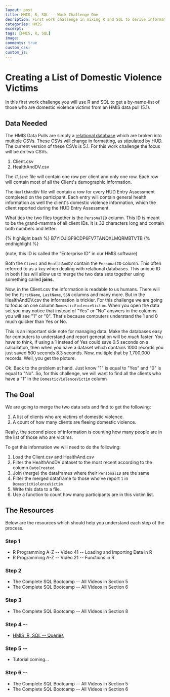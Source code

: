 ```yaml
---
layout: post
title: HMIS, R, SQL -- Work Challenge One
desription: First work challenge in mixing R and SQL to derive information from HMIS data.
categories: HMIS
excerpt:
tags: [HMIS, R, SQL]
image:
comments: true
custom_css: 
custom_js: 
---
```

# Creating a List of Domestic Violence Victims
In this first work challenge you will use R and SQL to get a by-name-list of those who are domestic violence victims from an HMIS data pull (5.1).

## Data Needed
The HMIS Data Pulls are simply a [relational database](https://en.wikipedia.org/wiki/Relational_database) which are broken into multiple CSVs.  These CSVs will change in formatting, as stipulated by HUD.  The current version of these CSVs is 5.1.  For this work challenge the focus will be on two CSVs.

1. Client.csv
2. HealthAndDV.csv

The `Client` file will contain one row per client and only one row.  Each row will contain most of all the Client's demographic information.

The `HealthAndDV` file will contain a row for every HUD Entry Assessment completed on the participant.  Each entry will contain general health information as well the client's domestic violence information, which the client reported during the HUD Entry Assessment.

What ties the two files together is the `PersonalID` column.  This ID is meant to be the grand-mamma of all client IDs.  It is 32 characters long and contain both numbers and letter:

{% highlight bash %}
B7YIOJIGF9CDP6FV7TANQXLMQRMBTVTB
{% endhighlight %}

(note, this ID is called the "Enterprise ID" in our HMIS software)

Both the `Client` and `HealthAndDV` contain the `PersonalID` column.  This often referred to as a `key` when dealing with relational databases. This unique ID in both files will allow us to merge the two data sets together using something called **joins**.

Now, in the Client.csv the information is readable to us humans.  There will be the `FirstName`, `LastName`, `SSN` columns and many more.  But in the HealthAndDV.csv the information is trickier.  For this challenge we are going to focus on one column `DomesticViolenceVictim`. When you open the data set you may notice that instead of "Yes" or "No" answers in the columns you will see "1" or "0".  That's because computers understand the 1 and 0 much quicker than Yes or No.  

This is an important side note for managing data.  Make the databases easy for computers to understand and report generation will be _much_ faster.  You have to think, if using a 1 instead of Yes could save 0.5 seconds on a calculation, then when you have a dataset which contains 1000 records you just saved 500 seconds 8.3 seconds.  Now, multiple that by 1,700,000 records.  Well, you get the picture.

Ok.  Back to the problem at hand.  Just know "1" is equal to "Yes" and "0" is equal to "No".  So, for this challenge, we will want to find all the clients who have a "1" in the `DomesticViolenceVictim` column


## The Goal
We are going to merge the two data sets and find to get the following:

1. A list of clients who are victims of domestic violence.
2. A count of how many clients are fleeing domestic violence.

Really, the second piece of information is counting how many people are in the list of those who are victims.  

To get this information we will need to do the following:

1. Load the Client.csv and HealthAnd.csv
2. Filter the HealthAndDV dataset to the most recent according to the column `DateCreated`
3. Join (merge) the dataframes where their `PersonalID` are the same
4. Filter the merged dataframe to those who've report `1` in `DomesticViolenceVictim`
5. Write this data to a file.
6. Use a function to count how many participants are in this victim list.

## The Resources
Below are the resources which should help you understand each step of the process.

### Step 1
* R Programming A-Z -- Video 41 -- Loading and Importing Data in R
* R Programming A-Z -- Video 21 -- Functions in R

### Step 2
* The Complete SQL Bootcamp -- All Videos in Section 5
* The Complete SQL Bootcamp -- All Videos in Section 6

### Step 3
* The Complete SQL Bootcamp -- All Videos in Section 8

### Step 4 --
* [HMIS, R, SQL -- Queries](https://ladvien.com/hmis/hmis-r-sql-query/)

### Step 5 -- 
* Tutorial coming...

### Step 6 --
* The Complete SQL Bootcamp -- All Videos in Section 5
* The Complete SQL Bootcamp -- All Videos in Section 6